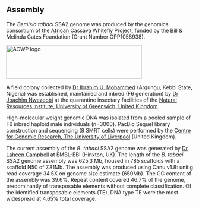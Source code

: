 **Assembly**
------------------------
The *Bemisia tabaci* SSA2 genome was produced by the genomics consortium of the [African Cassava Whitefly Project](http://www.cassavawhitefly.org), funded by the Bill & Melinda Gates Foundation (Grant Number OPP1058938). 

<p class="rtecenter"><a href="http://www.cassavawhitefly.org"><img src="/img/ACWP_logo_bemisia_tabaci.png" alt="ACWP logo" style="width: 365px; height: 91px;" /></a></p>

A field colony collected by [Dr Ibrahim U. Mohammed](https://scholar.google.co.uk/citations?user=tQov6toAAAAJ&hl=en) (Argungu, Kebbi State, Nigeria) was established, maintained and inbred (F6 generation) by [Dr Joachim Nwezeobi](https://www.linkedin.com/in/joachimnwezeobi/?originalSubdomain=uk) at the quarantine insectary facilities of the [Natural Resources Institute, University of Greenwich, United Kingdom](https://www.nri.org/).

High-molecular weight genomic DNA was isolated from a pooled sample of F6 inbred haploid male individuals (n=3000). PacBio Sequel library construction and sequencing (8 SMRT cells) were performed by the [Centre for Genomic Research, The University of Liverpool](https://www.liverpool.ac.uk/genomic-research/) (United Kingdom).

The current assembly of the *B. tabaci* SSA2 genome was generated by [Dr Lahcen Campbell](https://scholar.google.com.au/citations?user=zZ14f3EAAAAJ&hl=en&oi=ao) at EMBL-EBI (Hinxton, UK). The length of the *B. tabaci* SSA2 genome assembly was 625.3 Mb, housed in 785 scaffolds with a scaffold N50 of 7.81Mb. The assembly was produced using Canu v1.8: unitig read coverage 34.5X on genome size estimate (650Mb). The GC content of the assembly was 39.6%. Repeat content covered 46.7% of the genome, predominantly of transposable elements without complete classification. Of the identified transposable elements (TE), DNA type TE were the most widespread at 4.65% total coverage.
